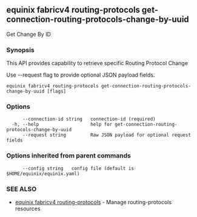 ## equinix fabricv4 routing-protocols get-connection-routing-protocols-change-by-uuid

Get Change By ID

### Synopsis

This API provides capability to retrieve specific Routing Protocol Change

Use --request flag to provide optional JSON payload fields.

```
equinix fabricv4 routing-protocols get-connection-routing-protocols-change-by-uuid [flags]
```

### Options

```
      --connection-id string   connection-id (required)
  -h, --help                   help for get-connection-routing-protocols-change-by-uuid
      --request string         Raw JSON payload for optional request fields
```

### Options inherited from parent commands

```
      --config string   config file (default is $HOME/equinix/equinix.yaml)
```

### SEE ALSO

* [equinix fabricv4 routing-protocols](equinix_fabricv4_routing-protocols.md)	 - Manage routing-protocols resources

